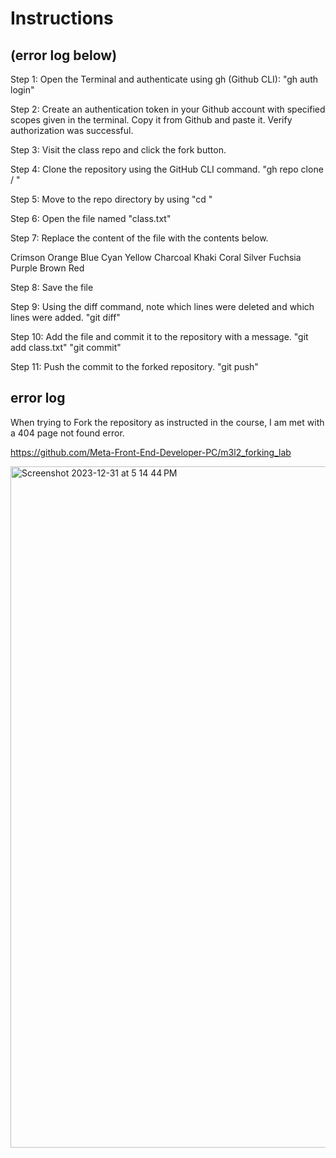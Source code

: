 # Instructions

## (error log below)

Step 1: Open the Terminal and authenticate using gh (Github CLI):
"gh auth login"

Step 2: Create an authentication token in your Github account with specified scopes given in the terminal. Copy it from Github and paste it. Verify authorization was successful.

Step 3: Visit the class repo and click the fork button.

Step 4: Clone the repository using the GitHub CLI command.
"gh repo clone <YOUR USERNAME>/<REPOSITORY-NAME> "

Step 5: Move to the repo directory by using "cd <REPOSITORY-NAME>"

Step 6: Open the file named "class.txt"

Step 7: Replace the content of the file with the contents below.

Crimson
Orange
Blue
Cyan
Yellow
Charcoal
Khaki
Coral
Silver
Fuchsia
Purple
Brown
Red

Step 8: Save the file

Step 9: Using the diff command, note which lines were deleted and which lines were added.
"git diff"
 
Step 10: Add the file and commit it to the repository with a message.
"git add class.txt"
"git commit"

Step 11: Push the commit to the forked repository.
"git push" 

## error log

When trying to Fork the repository as instructed in the course, I am met with a 404 page not found error.

https://github.com/Meta-Front-End-Developer-PC/m3l2_forking_lab 

<img width="1090" alt="Screenshot 2023-12-31 at 5 14 44 PM" src="https://github.com/Mattx2k1/Meta-Front-End-Developer/assets/44537080/c13976e2-59a1-4085-8d0d-964123be45ed">

